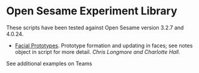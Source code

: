 # Open Sesame Experiment Library

These scripts have been tested against Open Sesame version 3.2.7 and 4.0.24.

- [Facial Prototypes](openseslib/facialproto.osexp). Prototype formation and updating in faces; see notes object in script for more detail. _Chris Longmore and Charlotte Hall_.

See additional examples on Teams

